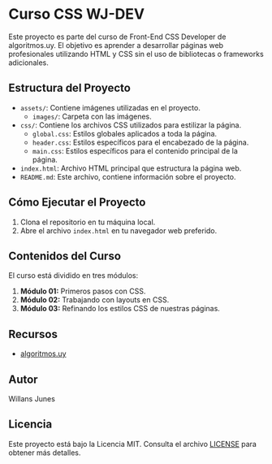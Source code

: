 # Curso CSS WJ-DEV

Este proyecto es parte del curso de Front-End CSS Developer de algoritmos.uy. El objetivo es aprender a desarrollar páginas web profesionales utilizando HTML y CSS sin el uso de bibliotecas o frameworks adicionales.

## Estructura del Proyecto

- `assets/`: Contiene imágenes utilizadas en el proyecto.
  - `images/`: Carpeta con las imágenes.
- `css/`: Contiene los archivos CSS utilizados para estilizar la página.
  - `global.css`: Estilos globales aplicados a toda la página.
  - `header.css`: Estilos específicos para el encabezado de la página.
  - `main.css`: Estilos específicos para el contenido principal de la página.
- `index.html`: Archivo HTML principal que estructura la página web.
- `README.md`: Este archivo, contiene información sobre el proyecto.

## Cómo Ejecutar el Proyecto

1. Clona el repositorio en tu máquina local.
2. Abre el archivo `index.html` en tu navegador web preferido.

## Contenidos del Curso

El curso está dividido en tres módulos:

1. **Módulo 01:** Primeros pasos con CSS.
2. **Módulo 02:** Trabajando con layouts en CSS.
3. **Módulo 03:** Refinando los estilos CSS de nuestras páginas.

## Recursos

- [algoritmos.uy](https://algoritmos.uy)

## Autor

Willans Junes

## Licencia 
Este proyecto está bajo la Licencia MIT. Consulta el archivo [LICENSE](LICENSE) para obtener más detalles.